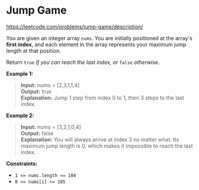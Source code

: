# Jump Game

https://leetcode.com/problems/jump-game/description/

You are given an integer array  `nums`. You are initially positioned at the array's  **first index**, and each element in the array represents your maximum jump length at that position.

Return  `true` _if you can reach the last index, or_ `false` _otherwise_.

**Example 1:**

> **Input:** nums = [2,3,1,1,4]\
> **Output:** true\
> **Explanation:** Jump 1 step from index 0 to 1, then 3 steps to the last index.

**Example 2:**

> **Input:** nums = [3,2,1,0,4]\
> **Output:** false\
> **Explanation:** You will always arrive at index 3 no matter what. Its maximum jump length is 0, which makes it impossible to reach the last index.

**Constraints:**

-   `1 <= nums.length <= 104`
-   `0 <= nums[i] <= 105`
